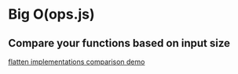 # Big O(ops.js)

## Compare your functions based on input size


[flatten implementations comparison demo](https://stepancar.github.io/Big-Oops.js/build/#code/%7B%22solutions%22%3A%5B%7B%22id%22%3A%2216972736615520.24072079035909688%22%2C%22code%22%3A%22function%20flatten(array)%20%7B%5Cn%20%20%20%20const%20res%20%3D%20%5B%5D%3B%5Cn%20%20%20%20for%20(let%20i%20%3D%200%3B%20i%20%3C%20array.length%3B%20i%2B%2B)%20%7B%5Cn%20%20%20%20%20%20%20%20if%20(Array.isArray(array%5Bi%5D))%20%7B%5Cn%20%20%20%20%20%20%20%20%20%20%20%20const%20flat%20%3D%20flatten(array%5Bi%5D)%3B%5Cn%20%20%20%20%20%20%20%20%20%20%20%20for%20(let%20j%20%3D%200%3B%20j%20%3C%20flat.length%3B%20j%2B%2B)%20%7B%5Cn%20%20%20%20%20%20%20%20%20%20%20%20%20%20%20%20res.push(flat%5Bi%5D)%3B%5Cn%20%20%20%20%20%20%20%20%20%20%20%20%7D%5Cn%20%20%20%20%20%20%20%20%7D%5Cn%20%20%20%20%20%20%20%20else%20%7B%5Cn%20%20%20%20%20%20%20%20%20%20%20%20res.push(array%5Bi%5D)%3B%5Cn%20%20%20%20%20%20%20%20%7D%5Cn%20%20%20%20%7D%5Cn%20%20%20%20return%20res%3B%5Cn%7D%5Cn%5Cnreturn%20(arr)%20%3D%3E%20%7B%5Cn%20%20return%20flatten(arr)%5Cn%7D%22%2C%22title%22%3A%22Minin%22%2C%22include%22%3Atrue%7D%2C%7B%22id%22%3A%2216972787941150.4328883126931784%22%2C%22code%22%3A%22var%20flatten%20%3D%20(%5Cn%20%20%20%20(%20theArg%20)%20%3D%3E%20%7B%5Cn%20%20%20%20%20%20%20%20return%20theArg.toString().split('%2C')%3B%5Cn%20%20%20%20%7D%5Cn)%3B%5Cn%5Cnreturn%20(arr)%20%3D%3E%20%7B%5Cn%20%20return%20flatten(arr)%5Cn%7D%22%2C%22title%22%3A%22Murich%20toString%22%2C%22include%22%3Afalse%7D%2C%7B%22id%22%3A%2216972827227620.06757049809697357%22%2C%22code%22%3A%22var%20flatten%20%3D%20(%5Cn%20%20%20%20(%20theArr%20)%20%3D%3E%20%7B%5Cn%20%20%20%20%20%20%20%20var%20theResultArray%3D%5B%5D%3B%5Cn%20%20%20%20%20%20%20%20var%20doIsArray%20%3D%20Array.isArray%3B%5Cn%5Cn%20%20%20%20%20%20%20%20for%20(var%20theValue%20of%20theArr)%20%7B%5Cn%20%20%20%20%20%20%20%20%20%20%20%20doIsArray(theValue)%5Cn%20%20%20%20%20%20%20%20%20%20%20%20%20%20%20%20%3F%20(theResultArray%20%3D%20theResultArray.concat(flatten(theValue)))%5Cn%20%20%20%20%20%20%20%20%20%20%20%20%20%20%20%20%3A%20theResultArray.push(theValue)%3B%5Cn%20%20%20%20%20%20%20%20%7D%5Cn%5Cn%20%20%20%20%20%20%20%20return%20theResultArray%3B%5Cn%20%20%20%20%7D%5Cn)%5Cn%5Cn%5Cnreturn%20(arr)%20%3D%3E%20%7B%5Cn%20%20return%20flatten(arr)%5Cn%7D%22%2C%22title%22%3A%22Murych%20recursive%22%2C%22include%22%3Atrue%7D%2C%7B%22id%22%3A%2216972868725570.13004135662203442%22%2C%22code%22%3A%22var%20flatten%20%3D%20(%5Cn%20%20%20%20(%20theArr%2C%20result)%20%3D%3E%20%7B%5Cn%20%20%20%20%20%20%20%20var%20doIsArray%20%3D%20Array.isArray%3B%5Cn%5Cn%20%20%20%20%20%20%20%20for%20(var%20theValue%20of%20theArr)%20%7B%5Cn%20%20%20%20%20%20%20%20%20%20%20%20doIsArray(theValue)%5Cn%20%20%20%20%20%20%20%20%20%20%20%20%20%20%20%20%3F%20flatten(theValue%2C%20result)%5Cn%20%20%20%20%20%20%20%20%20%20%20%20%20%20%20%20%3A%20result.push(theValue)%3B%5Cn%20%20%20%20%20%20%20%20%7D%5Cn%20%20%20%20%7D%5Cn)%5Cn%5Cn%5Cnreturn%20(arr)%20%3D%3E%20%7B%5Cn%20%20var%20result%20%3D%20%5B%5D%3B%5Cn%20%20flatten(arr%2C%20result)%5Cn%5Cn%20%20return%20result%3B%5Cn%7D%22%2C%22title%22%3A%22Recursive%2C%20with%20no%20additional%20memory%22%2C%22include%22%3Atrue%7D%2C%7B%22id%22%3A%2216972829947380.239816158729109%22%2C%22code%22%3A%22function%20flatten(array)%20%7B%5Cn%20%20%20%20var%20res%20%3D%20%5B%5D%3B%5Cn%20%20%20%20var%20isArray%20%3D%20Array.isArray%3B%5Cn%5Cn%20%20%20%20var%20top%20%3D%20new%20NestedIterator(null%2C%20array)%3B%5Cn%5Cn%20%20%20%20while%20(top)%20%7B%5Cn%20%20%20%20%20%20%20%20if%20(top.hasNext())%20%7B%5Cn%20%20%20%20%20%20%20%20%20%20%20%20var%20val%20%3D%20top.next()%3B%5Cn%20%20%20%20%20%20%20%20%20%20%20%20if%20(isArray(val))%20%7B%5Cn%20%20%20%20%20%20%20%20%20%20%20%20%20%20%20%20var%20newTop%20%3D%20new%20NestedIterator(top%2C%20val)%3B%5Cn%20%20%20%20%20%20%20%20%20%20%20%20%20%20%20%20top%20%3D%20newTop%3B%5Cn%20%20%20%20%20%20%20%20%20%20%20%20%7D%20else%20%7B%5Cn%20%20%20%20%20%20%20%20%20%20%20%20%20%20%20%20res.push(val)%3B%5Cn%20%20%20%20%20%20%20%20%20%20%20%20%7D%5Cn%20%20%20%20%20%20%20%20%7D%20else%20%7B%5Cn%20%20%20%20%20%20%20%20%20%20%20%20top%20%3D%20top.prev%3B%5Cn%20%20%20%20%20%20%20%20%7D%5Cn%20%20%20%20%7D%5Cn%5Cn%20%20%20%20return%20res%3B%5Cn%7D%5Cn%5Cnclass%20NestedIterator%20%7B%5Cn%20%20%20%20constructor(prev%2C%20list)%20%7B%5Cn%20%20%20%20%20%20%20%20this.index%20%3D%20-1%3B%5Cn%20%20%20%20%20%20%20%20this.list%20%3D%20list%3B%5Cn%20%20%20%20%20%20%20%20this.prev%20%3D%20prev%3B%5Cn%20%20%20%20%7D%5Cn%5Cn%20%20%20%20hasNext()%20%7B%5Cn%20%20%20%20%20%20%20%20return%20this.index%20%3C%20this.list.length%20-%201%3B%5Cn%20%20%20%20%7D%5Cn%5Cn%20%20%20%20next()%20%7B%5Cn%20%20%20%20%20%20%20%20const%20val%20%3D%20this.list%5B%2B%2Bthis.index%5D%3B%5Cn%20%20%20%20%20%20%20%20return%20val%3B%5Cn%20%20%20%20%7D%5Cn%7D%5Cn%5Cnreturn%20(arr)%20%3D%3E%20%7B%5Cn%20%20return%20flatten(arr)%5Cn%7D%22%2C%22title%22%3A%22Iterative%20solution%20with%20custom%20iterator%22%2C%22include%22%3Atrue%7D%2C%7B%22id%22%3A%2216972830881210.9959604380084055%22%2C%22code%22%3A%22var%20doFlat%20%3D%20(%5Cn%20%20%20%20function*%20(%20theArr%20)%20%7B%5Cn%20%20%20%20%20%20%20%20var%20theValue%3B%5Cn%20%20%20%20%20%20%20%20var%20doIsArray%20%3D%20Array.isArray%3B%5Cn%20%20%20%20%20%20%20%20for%20(theValue%20of%20theArr)%20%7B%5Cn%20%20%20%20%20%20%20%20%20%20%20%20if%20(doIsArray(theValue))%20%7B%5Cn%20%20%20%20%20%20%20%20%20%20%20%20%20%20%20%20yield*%20doFlat(theValue)%3B%5Cn%20%20%20%20%20%20%20%20%20%20%20%20%7D%20else%20%7B%5Cn%20%20%20%20%20%20%20%20%20%20%20%20%20%20%20%20yield%20theValue%3B%5Cn%20%20%20%20%20%20%20%20%20%20%20%20%7D%5Cn%20%20%20%20%20%20%20%20%7D%5Cn%20%20%20%20%7D%5Cn)%5Cn%5Cnvar%20flatten%20%3D%20(%5Cn%20%20%20%20(%20theArr%20)%20%3D%3E%20%7B%5Cn%20%20%20%20%20%20%20%20return%20%5B...doFlat(theArr)%5D%3B%5Cn%20%20%20%20%7D%5Cn)%5Cn%5Cn%5Cnreturn%20(arr)%20%3D%3E%20%7B%5Cn%20%20return%20flatten(arr)%5Cn%7D%22%2C%22title%22%3A%22Murych%20generator%22%2C%22include%22%3Afalse%7D%2C%7B%22id%22%3A%2216972836163750.6838868169588834%22%2C%22code%22%3A%22%5Cn%5Cnreturn%20(arr)%20%3D%3E%20%7B%5Cn%20%20return%20arr.flat(Infinity)%5Cn%7D%22%2C%22title%22%3A%22Array.prototype.flat%22%2C%22include%22%3Afalse%7D%2C%7B%22id%22%3A%2216972848260810.17197698256303506%22%2C%22code%22%3A%22function%20flatten(array)%20%7B%5Cn%20%20%20%20var%20res%20%3D%20%5B%5D%3B%5Cn%20%20%20%20var%20isArray%20%3D%20Array.isArray%3B%5Cn%5Cn%20%20%20%20var%20stack%20%3D%20%5Barray%5BSymbol.iterator%5D()%5D%3B%5Cn%5Cn%20%20%20%20while%20(stack.length)%20%7B%5Cn%20%20%20%20%20%20%20%20var%20top%20%3D%20stack.pop()%5Cn%20%20%20%20%20%20%20%20for%20(var%20val%20of%20top)%20%7B%5Cn%20%20%20%20%20%20%20%20%20%20%20%20if%20(isArray(val))%20%7B%5Cn%20%20%20%20%20%20%20%20%20%20%20%20%20%20%20%20stack.push(top)%3B%5Cn%20%20%20%20%20%20%20%20%20%20%20%20%20%20%20%20stack.push(val%5BSymbol.iterator%5D())%3B%5Cn%20%20%20%20%20%20%20%20%20%20%20%20%20%20%20%20break%5Cn%20%20%20%20%20%20%20%20%20%20%20%20%7D%20else%20%7B%5Cn%20%20%20%20%20%20%20%20%20%20%20%20%20%20%20%20res.push(val)%3B%5Cn%20%20%20%20%20%20%20%20%20%20%20%20%7D%5Cn%20%20%20%20%20%20%20%20%7D%5Cn%20%20%20%20%7D%5Cn%5Cn%20%20%20%20return%20res%3B%5Cn%7D%5Cn%5Cnreturn%20(arr)%20%3D%3E%20%7B%5Cn%20%20return%20flatten(arr)%5Cn%7D%22%2C%22title%22%3A%22Array%20iterator%20%2B%20stack%22%2C%22include%22%3Afalse%7D%5D%2C%22testCases%22%3A%5B%7B%22id%22%3A%2216972736647920.06759134529400956%22%2C%22code%22%3A%22%2F%2F%20pass%20test%20data%20into%20solution%5Cn%5Cnreturn%20(solution%2C%20%7B%20arr%20%7D)%20%3D%3E%20solution(arr)%22%2C%22generateDataCode%22%3A%22%2F**%5Cn*%20%5B%5B%5B%5B%5B%5B%5B%5B%5B%5B%5B%5B...n%20times%5D%5D%5D%5D%5D%5D%5D%5D%5D%5D%5D%5D%5Cn*%2F%5Cnfunction%20generateDeepArray(depth)%20%7B%5Cn%20%20%20%20let%20res%20%3D%20%5B%5D%3B%5Cn%20%20%20%20for%20(let%20i%20%3D%200%3B%20i%20%3C%20depth%3B%20i%2B%2B)%20%7B%5Cn%20%20%20%20%20%20%20%20res%20%3D%20%5Bres%5D%3B%5Cn%20%20%20%20%7D%5Cn%20%20%20%20return%20res%3B%5Cn%7D%5Cn%5Cnreturn%20(%7Bn%7D)%20%3D%3E%20(%7B%20arr%3A%20generateDeepArray(n)%20%7D)%22%2C%22title%22%3A%22Deep%20Array%2C%20should%20highlight%20problems%20with%20Max%20call%20stack%20size%22%2C%22minInputSize%22%3A1000%2C%22maxInputSize%22%3A100000%2C%22stepsCount%22%3A10%7D%2C%7B%22id%22%3A%2216978728759860.5117488151812426%22%2C%22code%22%3A%22%2F%2F%20pass%20test%20data%20into%20solution%5Cn%5Cnreturn%20(solution%2C%20%7B%20arr%20%7D)%20%3D%3E%20solution(arr)%22%2C%22generateDataCode%22%3A%22%2F**%5Cn*%20%5B0%2C%5B1%5D%2C2%2C%5B3%5D%2C4%20.....n%5D%5Cn*%2F%5Cnfunction%20generate2LvelsArray(n)%20%7B%5Cn%20%20const%20res%20%3D%20%5B%5D%5Cn%5Cn%20%20for%20(let%20i%20%3D%200%3B%20i%3C%20n%3B%20i%2B%2B)%20%7B%5Cn%20%20%20%20%20if%20(i%20%25%202%20%3D%3D%3D%200)%20%7B%5Cn%20%20%20%20%20%20%20%20res.push(i)%5Cn%20%20%20%20%20%7D%20else%20%7B%5Cn%20%20%20%20%20%20%20%20res.push(%5Bi%5D)%5Cn%20%20%20%20%20%7D%5Cn%20%20%7D%5Cn%20%20%5Cn%20%20return%20res%3B%5Cn%7D%5Cn%5Cnreturn%20(%7Bn%7D)%20%3D%3E%20(%7B%20arr%3A%20generate2LvelsArray(n)%20%7D)%22%2C%22title%22%3A%222%20levels%20array%20%22%2C%22minInputSize%22%3A10000%2C%22maxInputSize%22%3A100000%2C%22stepsCount%22%3A10%7D%5D%7D) 

